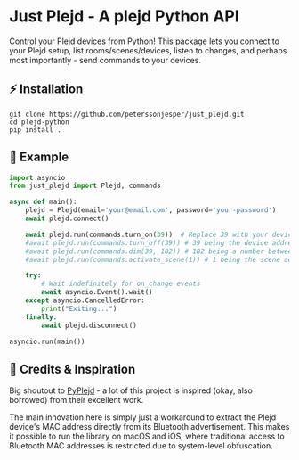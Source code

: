 # Just Plejd - A plejd Python API

Control your Plejd devices from Python! This package lets you connect to your Plejd setup, list rooms/scenes/devices, listen to changes, and perhaps most importantly - send commands to your devices.

## ⚡️ Installation

```
git clone https://github.com/peterssonjesper/just_plejd.git
cd plejd-python
pip install .
```

## 🚀 Example

```python
import asyncio
from just_plejd import Plejd, commands

async def main():
    plejd = Plejd(email='your@email.com', password='your-password')
    await plejd.connect()

    await plejd.run(commands.turn_on(39))  # Replace 39 with your device address
    #await plejd.run(commands.turn_off(39)) # 39 being the device address
    #await plejd.run(commands.dim(39, 182)) # 182 being a number between 0 (off) to 255 (on)
    #await plejd.run(commands.activate_scene(1)) # 1 being the scene address

    try:
        # Wait indefinitely for on_change events
        await asyncio.Event().wait()
    except asyncio.CancelledError:
        print("Exiting...")
    finally:
        await plejd.disconnect()

asyncio.run(main())
```

## 🙏 Credits & Inspiration

Big shoutout to [PyPlejd](https://github.com/thomasloveun/pyplejd) - a lot of this project is inspired (okay, also borrowed) from their excellent work.

The main innovation here is simply just a workaround to extract the Plejd device's MAC address directly from its Bluetooth advertisement. This makes it possible to run the library on macOS and iOS, where traditional access to Bluetooth MAC addresses is restricted due to system-level obfuscation.
